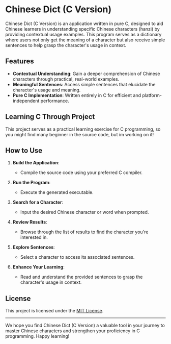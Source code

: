 # Chinese Dict (C Version)

Chinese Dict (C Version) is an application written in pure C, designed to aid Chinese learners in understanding specific Chinese characters (hanzi) by providing contextual usage examples. This program serves as a dictionary where users not only get the meaning of a character but also receive simple sentences to help grasp the character's usage in context.

## Features

- **Contextual Understanding**: Gain a deeper comprehension of Chinese characters through practical, real-world examples.
- **Meaningful Sentences**: Access simple sentences that elucidate the character's usage and meaning.
- **Pure C Implementation**: Written entirely in C for efficient and platform-independent performance.

## Learning C Through Project

This project serves as a practical learning exercise for C programming, so you might find many beginner in the source code, but im working on it!

## How to Use

1. **Build the Application**:
   - Compile the source code using your preferred C compiler.

2. **Run the Program**:
   - Execute the generated executable.

3. **Search for a Character**:
   - Input the desired Chinese character or word when prompted.

4. **Review Results**:
   - Browse through the list of results to find the character you're interested in.

5. **Explore Sentences**:
   - Select a character to access its associated sentences.

6. **Enhance Your Learning**:
   - Read and understand the provided sentences to grasp the character's usage in context.

## License

This project is licensed under the [MIT License](LICENSE).

---

We hope you find Chinese Dict (C Version) a valuable tool in your journey to master Chinese characters and strengthen your proficiency in C programming. Happy learning!
